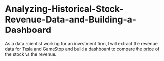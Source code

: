 # Analyzing-Historical-Stock-Revenue-Data-and-Building-a-Dashboard
As a data scientist working for an investment firm, I will extract the revenue data for Tesla and GameStop and build a dashboard to compare the price of the stock vs the revenue.
